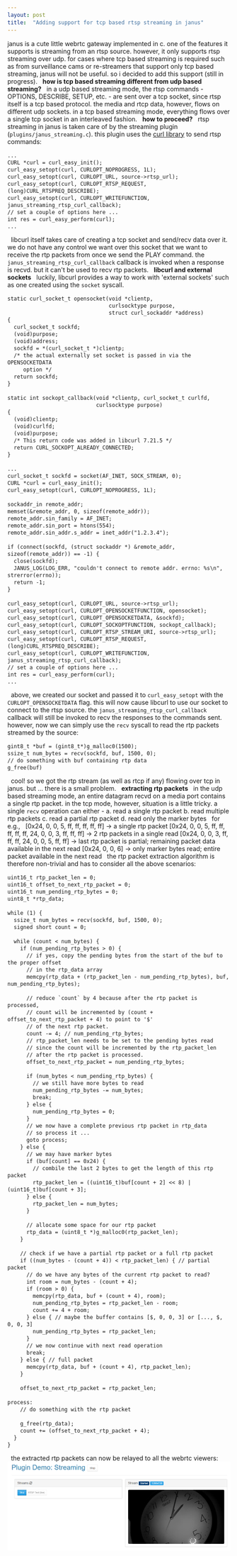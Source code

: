 ```yaml
---
layout: post
title:  "Adding support for tcp based rtsp streaming in janus"
---
```


janus is a cute little webrtc gateway implemented in c. one of the features it supports is streaming from an rtsp source. however, it only supports rtsp streaming over udp. for cases where tcp based streaming is required such as from surveillance cams or re-streamers that support only tcp based streaming, janus will not be useful. so i decided to add this support (still in progress).
&nbsp;
**how is tcp based streaming different from udp based streaming?**
&nbsp;
in a udp based streaming mode, the rtsp commands - OPTIONS, DESCRIBE, SETUP, etc. - are sent over a tcp socket, since rtsp itself is a tcp based protocol. the media and rtcp data, however, flows on different udp sockets. in a tcp based streaming mode, everything flows over a single tcp socket in an interleaved fashion.
&nbsp;
**how to proceed?**
&nbsp;
rtsp streaming in janus is taken care of by the streaming plugin (`plugins/janus_streaming.c`). this plugin uses the [curl library](https://curl.se/libcurl/) to send rtsp commands:
&nbsp;
```
...
CURL *curl = curl_easy_init();
curl_easy_setopt(curl, CURLOPT_NOPROGRESS, 1L);
curl_easy_setopt(curl, CURLOPT_URL, source->rtsp_url);
curl_easy_setopt(curl, CURLOPT_RTSP_REQUEST, (long)CURL_RTSPREQ_DESCRIBE);
curl_easy_setopt(curl, CURLOPT_WRITEFUNCTION, janus_streaming_rtsp_curl_callback);
// set a couple of options here ...
int res = curl_easy_perform(curl);
...
```
&nbsp;
libcurl itself takes care of creating a tcp socket and send/recv data over it. we do not have any control we want over this socket that we want to receive the rtp packets from once we send the PLAY command. the `janus_streaming_rtsp_curl_callback` callback is invoked when a response is recvd. but it can't be used to recv rtp packets. 
&nbsp;
**libcurl and external sockets**
&nbsp;
luckily, libcurl provides a way to work with 'external sockets' such as one created using the `socket` syscall.
&nbsp;
```
static curl_socket_t opensocket(void *clientp,
                                curlsocktype purpose,
                                struct curl_sockaddr *address)
{
  curl_socket_t sockfd;
  (void)purpose;
  (void)address;
  sockfd = *(curl_socket_t *)clientp;
  /* the actual externally set socket is passed in via the OPENSOCKETDATA
     option */
  return sockfd;
}

static int sockopt_callback(void *clientp, curl_socket_t curlfd,
                            curlsocktype purpose)
{
  (void)clientp;
  (void)curlfd;
  (void)purpose;
  /* This return code was added in libcurl 7.21.5 */
  return CURL_SOCKOPT_ALREADY_CONNECTED;
}

...
curl_socket_t sockfd = socket(AF_INET, SOCK_STREAM, 0);
CURL *curl = curl_easy_init();
curl_easy_setopt(curl, CURLOPT_NOPROGRESS, 1L);

sockaddr_in remote_addr;
memset(&remote_addr, 0, sizeof(remote_addr));
remote_addr.sin_family = AF_INET;
remote_addr.sin_port = htons(554);
remote_addr.sin_addr.s_addr = inet_addr("1.2.3.4");

if (connect(sockfd, (struct sockaddr *) &remote_addr, sizeof(remote_addr)) == -1) {
  close(sockfd);
  JANUS_LOG(LOG_ERR, "couldn't connect to remote addr. errno: %s\n", strerror(errno));
  return -1;
}

curl_easy_setopt(curl, CURLOPT_URL, source->rtsp_url);
curl_easy_setopt(curl, CURLOPT_OPENSOCKETFUNCTION, opensocket);
curl_easy_setopt(curl, CURLOPT_OPENSOCKETDATA, &sockfd);
curl_easy_setopt(curl, CURLOPT_SOCKOPTFUNCTION, sockopt_callback);
curl_easy_setopt(curl, CURLOPT_RTSP_STREAM_URI, source->rtsp_url);
curl_easy_setopt(curl, CURLOPT_RTSP_REQUEST, (long)CURL_RTSPREQ_DESCRIBE);
curl_easy_setopt(curl, CURLOPT_WRITEFUNCTION, janus_streaming_rtsp_curl_callback);
// set a couple of options here ...
int res = curl_easy_perform(curl);
...
```
&nbsp;
above, we created our socket and passed it to `curl_easy_setopt` with the `CURLOPT_OPENSOCKETDATA` flag. this will now cause libcurl to use our socket to connect to the rtsp source. the `janus_streaming_rtsp_curl_callback` callback will still be invoked to recv the responses to the commands sent. however, now we can simply use the `recv` syscall to read the rtp packets streamed by the source:
&nbsp;
```
gint8_t *buf = (gint8_t*)g_malloc0(1500);
ssize_t num_bytes = recv(sockfd, buf, 1500, 0);
// do something with buf containing rtp data
g_free(buf)
```
&nbsp;
cool! so we got the rtp stream (as well as rtcp if any) flowing over tcp in janus. but ... there is a small problem.
&nbsp;
**extracting rtp packets**
&nbsp;
in the udp based streaming mode, an entire datagram recvd on a media port contains a single rtp packet. in the tcp mode, however, situation is a little tricky. a single `recv` operation can either -
a. read a single rtp packet
b. read multiple rtp packets
c. read a partial rtp packet
d. read only the marker bytes
&nbsp;
for e.g.,
&nbsp;
[0x24, 0, 0, 5, ff, ff, ff, ff, ff] -> a single rtp packet
[0x24, 0, 0, 5, ff, ff, ff, ff, ff, 24, 0, 0, 3, ff, ff, ff] -> 2 rtp packets in a single read
[0x24, 0, 0, 3, ff, ff, ff, 24, 0, 0, 5, ff, ff] -> last rtp packet is partial; remaining packet data available in the next read
[0x24, 0, 0, 6] -> only marker bytes read; entire packet available in the next read
&nbsp;
the rtp packet extraction algorithm is therefore non-trivial and has to consider all the above scenarios:
&nbsp;
```
uint16_t rtp_packet_len = 0;
uint16_t offset_to_next_rtp_packet = 0;
uint16_t num_pending_rtp_bytes = 0;
uint8_t *rtp_data;

while (1) {
  ssize_t num_bytes = recv(sockfd, buf, 1500, 0);
  signed short count = 0; 

  while (count < num_bytes) {
    if (num_pending_rtp_bytes > 0) {
      // if yes, copy the pending bytes from the start of the buf to the proper offset
      // in the rtp_data array
      memcpy(rtp_data + (rtp_packet_len - num_pending_rtp_bytes), buf, num_pending_rtp_bytes);

      // reduce `count` by 4 because after the rtp packet is processed,
      // count will be incremented by (count + offset_to_next_rtp_packet + 4) to point to '$'
      // of the next rtp packet.
      count -= 4; // num_pending_rtp_bytes;
      // rtp_packet_len needs to be set to the pending bytes read
      // since the count will be incremented by the rtp_packet_len
      // after the rtp packet is processed.
      offset_to_next_rtp_packet = num_pending_rtp_bytes;

      if (num_bytes < num_pending_rtp_bytes) {
        // we still have more bytes to read
        num_pending_rtp_bytes -= num_bytes;
        break;
      } else {
        num_pending_rtp_bytes = 0;
      }
      // we now have a complete previous rtp packet in rtp_data
      // so process it ...
      goto process;
    } else {
      // we may have marker bytes
      if (buf[count] == 0x24) {
        // combile the last 2 bytes to get the length of this rtp packet
        rtp_packet_len = ((uint16_t)buf[count + 2] << 8) | (uint16_t)buf[count + 3];
      } else {
        rtp_packet_len = num_bytes;
      }

      // allocate some space for our rtp packet
      rtp_data = (uint8_t *)g_malloc0(rtp_packet_len);
    }
    
    // check if we have a partial rtp packet or a full rtp packet
    if ((num_bytes - (count + 4)) < rtp_packet_len) { // partial packet
      // do we have any bytes of the current rtp packet to read?
      int room = num_bytes - (count + 4);
      if (room > 0) {
        memcpy(rtp_data, buf + (count + 4), room);
        num_pending_rtp_bytes = rtp_packet_len - room;
        count += 4 + room;
      } else { // maybe the buffer contains [$, 0, 0, 3] or [..., $, 0, 0, 3]
        num_pending_rtp_bytes = rtp_packet_len;
      }
      // we now continue with next read operation
      break;
    } else { // full packet
      memcpy(rtp_data, buf + (count + 4), rtp_packet_len);
    }

    offset_to_next_rtp_packet = rtp_packet_len;

process:
    // do something with the rtp packet

    g_free(rtp_data);
    count += (offset_to_next_rtp_packet + 4);
  }
}
```
&nbsp;
the extracted rtp packets can now be relayed to all the webrtc viewers:
&nbsp;
![stream](/assets/rtsp-stream.PNG)
